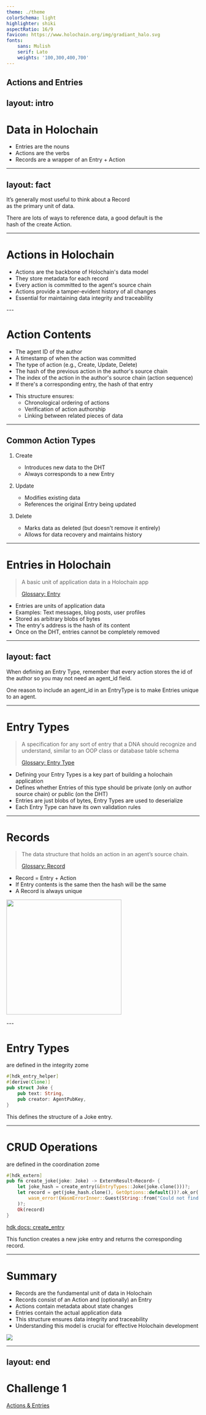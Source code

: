 ```yaml
---
theme: ./theme
colorSchema: light
highlighter: shiki
aspectRatio: 16/9
favicon: https://www.holochain.org/img/gradiant_halo.svg
fonts:
    sans: Mulish
    serif: Lato
    weights: '100,300,400,700'
---
```

Actions and Entries
---
layout: intro
---

# Data in Holochain

<v-clicks>

- Entries are the nouns
- Actions are the verbs
- Records are a wrapper of an Entry + Action

</v-clicks>

---
layout: fact
---

It’s generally most useful to think about a Record <br/>as the primary unit of data.


<v-click>
There are lots of ways to reference data, a good default is the <br/>hash of the create Action.
</v-click>

---


# Actions in Holochain

<v-clicks>

- Actions are the backbone of Holochain's data model
- They store metadata for each record
- Every action is committed to the agent's source chain
- Actions provide a tamper-evident history of all changes
- Essential for maintaining data integrity and traceability

</v-clicks>
---

# Action Contents

<v-clicks>

- The agent ID of the author
- A timestamp of when the action was committed
- The type of action (e.g., Create, Update, Delete)
- The hash of the previous action in the author's source chain
- The index of the action in the author's source chain (action sequence)
- If there's a corresponding entry, the hash of that entry

</v-clicks>

<v-clicks>

- This structure ensures:
  - Chronological ordering of actions
  - Verification of action authorship
  - Linking between related pieces of data

</v-clicks>

---

## Common Action Types

<v-clicks>

1. Create
   - Introduces new data to the DHT
   - Always corresponds to a new Entry

2. Update
   - Modifies existing data
   - References the original Entry being updated

3. Delete
   - Marks data as deleted (but doesn't remove it entirely)
   - Allows for data recovery and maintains history

</v-clicks>

---

# Entries in Holochain

> A basic unit of application data in a Holochain app
> 
> [Glossary: Entry](https://developer.holochain.org/resources/glossary/#entry)

<v-clicks>

- Entries are units of application data
- Examples: Text messages, blog posts, user profiles
- Stored as arbitrary blobs of bytes
- The entry's address is the hash of its content
- Once on the DHT, entries cannot be completely removed

</v-clicks>

---
layout: fact
---

When defining an Entry Type, remember that every action stores the id of the author so you may not need an agent_id field.

<v-click>
One reason to include an agent_id in an EntryType is to make Entries unique to an agent.
</v-click>

---

# Entry Types

> A specification for any sort of entry that a DNA should recognize and understand, similar to an OOP class or database table schema
> 
> [Glossary: Entry Type](https://developer.holochain.org/resources/glossary/#entry-type)
<v-clicks>

- Defining your Entry Types is a key part of building a holochain application
- Defines whether Entries of this type should be private (only on author source chain) or public (on the DHT)
- Entries are just blobs of bytes, Entry Types are used to deserialize
- Each Entry Type can have its own validation rules

</v-clicks>

---

# Records

> The data structure that holds an action in an agent’s source chain.
> 
> [Glossary: Record](https://developer.holochain.org/resources/glossary/#record)

<v-clicks>

- Record = Entry + Action
- If Entry contents is the same then the hash will be the same
- A Record is always unique

</v-clicks>
<v-clicks>

<img src='./assets/actions-and-entries.png' width="300"></img>

</v-clicks>
---

# Entry Types 

are defined in the integrity zome


```rust
#[hdk_entry_helper]
#[derive(Clone)]
pub struct Joke {
    pub text: String,
    pub creator: AgentPubKey,
}
```

This defines the structure of a Joke entry.


---

# CRUD Operations 

are defined in the coordination zome

```rust
#[hdk_extern]
pub fn create_joke(joke: Joke) -> ExternResult<Record> {
    let joke_hash = create_entry(&EntryTypes::Joke(joke.clone()))?;
    let record = get(joke_hash.clone(), GetOptions::default())?.ok_or(
        wasm_error!(WasmErrorInner::Guest(String::from("Could not find the newly created Joke")))
    )?;
    Ok(record)
}
```

[hdk docs: create_entry](https://docs.rs/hdk/latest/hdk/entry/fn.create_entry.html)

This function creates a new joke entry and returns the corresponding record.

---

# Summary

<div class="flex">

<div class="w-1/2">

<v-clicks>

- Records are the fundamental unit of data in Holochain
- Records consist of an Action and (optionally) an Entry
- Actions contain metadata about state changes
- Entries contain the actual application data
- This structure ensures data integrity and traceability
- Understanding this model is crucial for effective Holochain development

</v-clicks>

</div>

<div class="w-[40%] ml-auto">

<v-click>

<img src="./assets/records.png"></img>

</v-click>

</div>

</div>


---
layout: end
---

# Challenge 1
[Actions & Entries](https://github.com/CodeWithJV/holochain-challenge-1)


